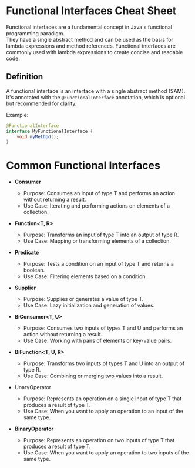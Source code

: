 # Functional Interfaces Cheat Sheet
Functional interfaces are a fundamental concept in Java's functional programming paradigm.  
They have a single abstract method and can be used as the basis for lambda expressions and method references.
Functional interfaces are commonly used with lambda expressions to create concise and readable code.  

## Definition
A functional interface is an interface with a single abstract method (SAM).  
It's annotated with the `@FunctionalInterface` annotation, which is optional but recommended for clarity.  

Example:
```java
@FunctionalInterface
interface MyFunctionalInterface {
    void myMethod();
}
```

# Common Functional Interfaces
- **Consumer<T>**
  - Purpose: Consumes an input of type T and performs an action without returning a result.
  - Use Case: Iterating and performing actions on elements of a collection.

- **Function<T, R>**
  - Purpose: Transforms an input of type T into an output of type R.
  - Use Case: Mapping or transforming elements of a collection.

- **Predicate<T>**
  - Purpose: Tests a condition on an input of type T and returns a boolean.
  - Use Case: Filtering elements based on a condition.

- **Supplier<T>**
  - Purpose: Supplies or generates a value of type T.
  - Use Case: Lazy initialization and generation of values.

- **BiConsumer<T, U>**
  - Purpose: Consumes two inputs of types T and U and performs an action without returning a result.
  - Use Case: Working with pairs of elements or key-value pairs.

- **BiFunction<T, U, R>**
  - Purpose: Transforms two inputs of types T and U into an output of type R.
  - Use Case: Combining or merging two values into a result.

- UnaryOperator<T>
  - Purpose: Represents an operation on a single input of type T that produces a result of type T.
  - Use Case: When you want to apply an operation to an input of the same type.

- **BinaryOperator<T>**
  - Purpose: Represents an operation on two inputs of type T that produces a result of type T.
  - Use Case: When you want to apply an operation to two inputs of the same type.
